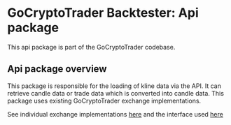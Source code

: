 # GoCryptoTrader Backtester: Api package

This api package is part of the GoCryptoTrader codebase.

## Api package overview

This package is responsible for the loading of kline data via the API. It can retrieve candle data or trade data which is converted into candle data.
This package uses existing GoCryptoTrader exchange implementations.

See individual exchange implementations [here](/exchanges) and the interface used [here](/exchanges/interfaces.go)


